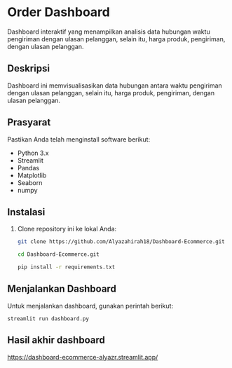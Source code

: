 # Order Dashboard

Dashboard interaktif yang menampilkan analisis data hubungan waktu pengiriman dengan ulasan pelanggan, selain itu, harga produk, pengiriman, dengan ulasan pelanggan.

## Deskripsi

Dashboard ini memvisualisasikan data hubungan antara waktu pengiriman dengan ulasan pelanggan, selain itu, harga produk, pengiriman, dengan ulasan pelanggan.

## Prasyarat

Pastikan Anda telah menginstall software berikut:

- Python 3.x
- Streamlit
- Pandas
- Matplotlib 
- Seaborn 
- numpy

## Instalasi

1. Clone repository ini ke lokal Anda:
   ```bash
   git clone https://github.com/Alyazahirah18/Dashboard-Ecommerce.git

   cd Dashboard-Ecommerce.git

   pip install -r requirements.txt

## Menjalankan Dashboard
Untuk menjalankan dashboard, gunakan perintah berikut:

    streamlit run dashboard.py

## Hasil akhir dashboard

https://dashboard-ecommerce-alyazr.streamlit.app/

